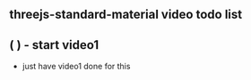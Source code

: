 ## threejs-standard-material video todo list

## ( ) - start video1
* just have video1 done for this
